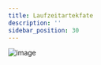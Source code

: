 ```yaml
---
title: Laufzeitartekfate
description: ''
sidebar_position: 30
---
```


![image](https://user-images.githubusercontent.com/47243617/210181757-fc0e9e4b-edce-45b4-a8c1-442c4548585d.png)
